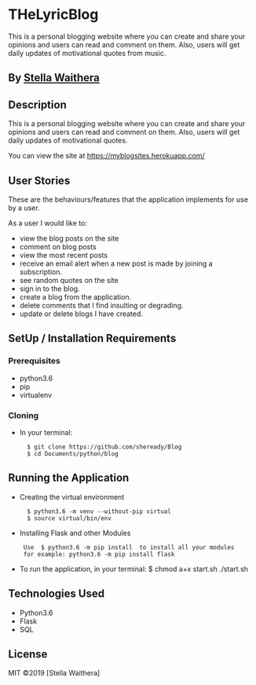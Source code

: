 # THeLyricBlog
This is a personal blogging website where you can create and share your opinions and  users can read and comment on them. Also, users will get daily updates of motivational quotes from music.

## By [Stella Waithera](https://github.com/sheready/)

## Description
This is a personal blogging website where you can create and share your opinions and  users can read and comment on them. Also, users will get daily updates of motivational quotes.

You can view the site at https://myblogsites.herokuapp.com/

## User Stories
These are the behaviours/features that the application implements for use by a user.

As a user I would like to:
*  view the blog posts on the site
*  comment on blog posts
*  view the most recent posts
*  receive an email alert when a new post is made by joining a subscription.
*  see random quotes on the site
* sign in to the blog.
* create a blog from the application.
* delete comments that I find insulting or degrading.
* update or delete blogs I have created.

## SetUp / Installation Requirements
### Prerequisites
* python3.6
* pip
* virtualenv

### Cloning
* In your terminal:
        
        $ git clone https://github.com/sheready/Blog
        $ cd Documents/python/blog

## Running the Application
* Creating the virtual environment

        $ python3.6 -m venv --without-pip virtual
        $ source virtual/bin/env
        
* Installing Flask and other Modules

       Use  $ python3.6 -m pip install  to install all your modules
       for example: python3.6 -m pip install flask
        
        
* To run the application, in your terminal:
        $ chmod a+x start.sh
        ./start.sh

## Technologies Used
* Python3.6
* Flask
* SQL

## License
MIT &copy;2019 [Stella Waithera]
